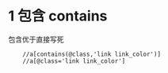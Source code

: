 # 1 包含 contains
包含优于直接写死 
```
    //a[contains(@class,'link link_color')]
    //a[@class='link link_color']
```


